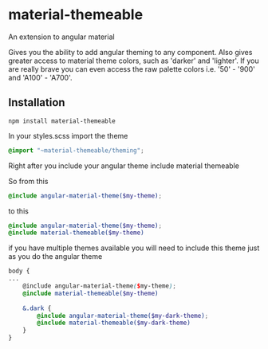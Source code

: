 # material-themeable

An extension to angular material

Gives you the ability to add angular theming to any component. Also gives greater access to material theme colors, such
as 'darker' and 'lighter'. If you are really brave you can even access the raw palette colors i.e. '50' - '900' and
'A100' - 'A700'.

## Installation
`npm install material-themeable`

In your styles.scss
import the theme
```scss
@import "~material-themeable/theming";
```

Right after you include your angular theme include material themeable

So from this
```scss
@include angular-material-theme($my-theme);
```

to this
```scss
@include angular-material-theme($my-theme);
@include material-themeable($my-theme)
```
if you have multiple themes available you will need to include this theme just as you do the angular theme
```scss
body {
...
    @include angular-material-theme($my-theme);
    @include material-themeable($my-theme)
    
    &.dark {
        @include angular-material-theme($my-dark-theme);
        @include material-themeable($my-dark-theme)
    }
}
```
